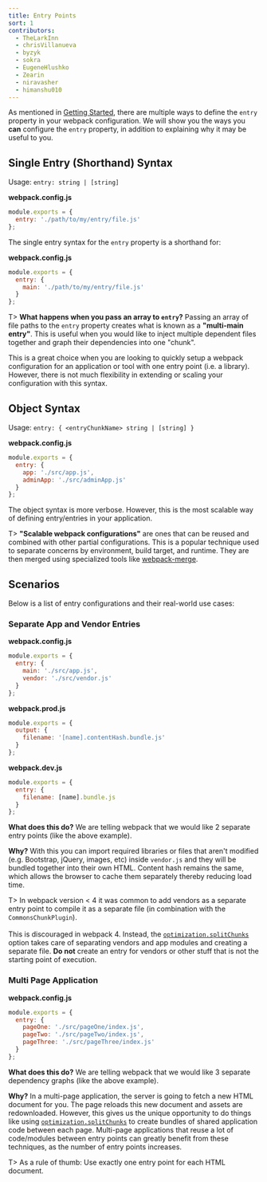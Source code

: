 ```yaml
---
title: Entry Points
sort: 1
contributors:
  - TheLarkInn
  - chrisVillanueva
  - byzyk
  - sokra
  - EugeneHlushko
  - Zearin
  - niravasher
  - himanshu010
---
```


As mentioned in [Getting Started](/guides/getting-started/#using-a-configuration), there are multiple ways to define the `entry` property in your webpack configuration. We will show you the ways you __can__ configure the `entry` property, in addition to explaining why it may be useful to you.


## Single Entry (Shorthand) Syntax

Usage: `entry: string | [string]`

__webpack.config.js__

```javascript
module.exports = {
  entry: './path/to/my/entry/file.js'
};
```

The single entry syntax for the `entry` property is a shorthand for:

__webpack.config.js__

```javascript
module.exports = {
  entry: {
    main: './path/to/my/entry/file.js'
  }
};
```

T> __What happens when you pass an array to `entry`?__ Passing an array of file paths to the `entry` property creates what is known as a __"multi-main entry"__. This is useful when you would like to inject multiple dependent files together and graph their dependencies into one "chunk".

This is a great choice when you are looking to quickly setup a webpack configuration for an application or tool with one entry point (i.e. a library). However, there is not much flexibility in extending or scaling your configuration with this syntax.


## Object Syntax

Usage: `entry: { <entryChunkName> string | [string] }`

__webpack.config.js__

```javascript
module.exports = {
  entry: {
    app: './src/app.js',
    adminApp: './src/adminApp.js'
  }
};
```

The object syntax is more verbose. However, this is the most scalable way of defining entry/entries in your application.

T> __"Scalable webpack configurations"__ are ones that can be reused and combined with other partial configurations. This is a popular technique used to separate concerns by environment, build target, and runtime. They are then merged using specialized tools like [webpack-merge](https://github.com/survivejs/webpack-merge).


## Scenarios

Below is a list of entry configurations and their real-world use cases:

### Separate App and Vendor Entries

__webpack.config.js__

```javascript
module.exports = {
  entry: {
    main: './src/app.js',
    vendor: './src/vendor.js'
  }
};
```

__webpack.prod.js__

```javascript
module.exports = {
  output: {
    filename: '[name].contentHash.bundle.js'
  }
};
```

__webpack.dev.js__

```javascript
module.exports = {
  entry: {
    filename: [name].bundle.js
  }
};
```

__What does this do?__ We are telling webpack that we would like 2 separate entry points (like the above example).

__Why?__ With this you can import required libraries or files that aren't modified (e.g. Bootstrap, jQuery, images, etc) inside `vendor.js` and they will be bundled together into their own HTML. Content hash remains the same, which allows the browser to cache them separately thereby reducing load time.

T> In webpack version < 4 it was common to add vendors as a separate entry point to compile it as a separate file (in combination with the `CommonsChunkPlugin`). <br><br> This is discouraged in webpack 4. Instead, the [`optimization.splitChunks`](/configuration/optimization/#optimizationsplitchunks) option takes care of separating vendors and app modules and creating a separate file. __Do not__ create an entry for vendors or other stuff that is not the starting point of execution.

### Multi Page Application

__webpack.config.js__

```javascript
module.exports = {
  entry: {
    pageOne: './src/pageOne/index.js',
    pageTwo: './src/pageTwo/index.js',
    pageThree: './src/pageThree/index.js'
  }
};
```

__What does this do?__ We are telling webpack that we would like 3 separate dependency graphs (like the above example).

__Why?__ In a multi-page application, the server is going to fetch a new HTML document for you. The page reloads this new document and assets are redownloaded. However, this gives us the unique opportunity to do things like using [`optimization.splitChunks`](/configuration/optimization/#optimizationsplitchunks) to create bundles of shared application code between each page. Multi-page applications that reuse a lot of code/modules between entry points can greatly benefit from these techniques, as the number of entry points increases.

T> As a rule of thumb: Use exactly one entry point for each HTML document.
